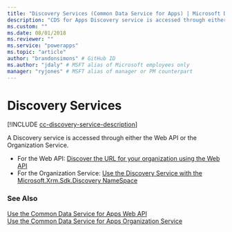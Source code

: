 ```yaml
---
title: "Discovery Services (Common Data Service for Apps) | Microsoft Docs" # Intent and product brand in a unique string of 43-59 chars including spaces
description: "CDS for Apps Discovery service is accessed through either the Web API or the Organization Service."
ms.custom: ""
ms.date: 08/01/2018
ms.reviewer: ""
ms.service: "powerapps"
ms.topic: "article"
author: "brandonsimons" # GitHub ID
ms.author: "jdaly" # MSFT alias of Microsoft employees only
manager: "ryjones" # MSFT alias of manager or PM counterpart
---
```

# Discovery Services

[!INCLUDE [cc-discovery-service-description](includes/cc-discovery-service-description.md)]


A Discovery service is accessed through either the Web API or the Organization Service.

- For the Web API: [Discover the URL for your organization using the Web API](webapi/discover-url-organization-web-api.md)
- For the Organization Service: [Use the Discovery Service with the Microsoft.Xrm.Sdk.Discovery NameSpace](org-service/discovery-service.md)

### See Also

[Use the Common Data Service for Apps Web API](webapi/overview.md)<br />
[Use the Common Data Service for Apps Organization Service](org-service/overview.md)